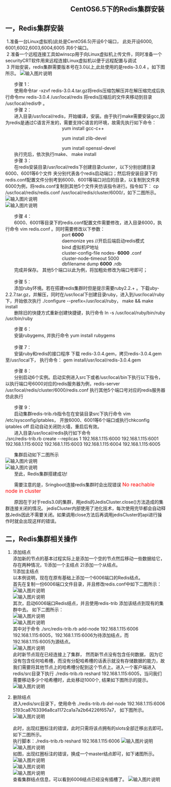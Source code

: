                                               

## &nbsp;&nbsp;&nbsp;&nbsp;&nbsp;&nbsp;&nbsp;&nbsp;&nbsp;&nbsp;&nbsp;&nbsp;&nbsp;&nbsp;&nbsp;&nbsp;&nbsp;&nbsp;&nbsp;&nbsp;&nbsp;&nbsp;&nbsp;&nbsp;&nbsp;&nbsp;&nbsp;&nbsp;&nbsp;&nbsp;&nbsp;&nbsp;&nbsp;&nbsp;&nbsp;&nbsp;&nbsp;&nbsp;&nbsp;&nbsp;  CentOS6.5下的Redis集群安装

## 一，Redis集群安装  <br>

&nbsp;1.准备一台Linux虚拟机(此处是CentOS6.5)开设6个端口， 此处开设6000, 6001,6002,6003,6004,6005 共6个端口。<br>
&nbsp;2 准备一个远程连接工具如winscp用于向Linux虚拟机上传文件，同时准备一个securityCRT软件用来远程连接Linux虚拟机以便于远程配置与调试<br>
&nbsp;3 开始安装，redis集群需要版本号在3.0以上,此处使用的是redis-3.0.4 。如下图所示。
                       ![输入图片说明](https://images.gitee.com/uploads/images/2018/1211/143420_5104c1b9_1648495.png "1.png") <br>
 
&nbsp;&nbsp;&nbsp;&nbsp;&nbsp;&nbsp;   步骤 1： <br>
&nbsp;&nbsp;&nbsp;&nbsp;&nbsp;&nbsp;       使用命令tar -xzvf redis-3.0.4.tar.gz将redis压缩包解压并在解压缩完成后执行命令mv redis-3.0.4 /usr/local/redis 将redis压缩后的文件夹移动到目录 /usr/local/redis中 。 <br>
&nbsp;&nbsp;&nbsp;&nbsp;&nbsp;&nbsp;   步骤 2：               
&nbsp;&nbsp;&nbsp;&nbsp;&nbsp;&nbsp;       进入目录/usr/local/redis，开始编译，安装。由于执行make需要安装gcc,因为redis是通过C语言开发的，需要支持C语言的环境，故需先执行如下命令：<br>
&nbsp;&nbsp;&nbsp;&nbsp;&nbsp;&nbsp;&nbsp;&nbsp;&nbsp;&nbsp;&nbsp;&nbsp;&nbsp;&nbsp;&nbsp;&nbsp;&nbsp;&nbsp;&nbsp;&nbsp;&nbsp;&nbsp;&nbsp;&nbsp;&nbsp;&nbsp;&nbsp;&nbsp;&nbsp;&nbsp;&nbsp;&nbsp;&nbsp;&nbsp;&nbsp;&nbsp;&nbsp;&nbsp;&nbsp;&nbsp;&nbsp;&nbsp;&nbsp;&nbsp; yum install gcc-c++ <br>

&nbsp;&nbsp;&nbsp;&nbsp;&nbsp;&nbsp;&nbsp;&nbsp;&nbsp;&nbsp;&nbsp;&nbsp;&nbsp;&nbsp;&nbsp;&nbsp;&nbsp;&nbsp;&nbsp;&nbsp;&nbsp;&nbsp;&nbsp;&nbsp;&nbsp;&nbsp;&nbsp;&nbsp;&nbsp;&nbsp;&nbsp;&nbsp;&nbsp;&nbsp;&nbsp;&nbsp;&nbsp;&nbsp;&nbsp;&nbsp;&nbsp;&nbsp;&nbsp;&nbsp; yum install zlib-devel <br>

&nbsp;&nbsp;&nbsp;&nbsp;&nbsp;&nbsp;&nbsp;&nbsp;&nbsp;&nbsp;&nbsp;&nbsp;&nbsp;&nbsp;&nbsp;&nbsp;&nbsp;&nbsp;&nbsp;&nbsp;&nbsp;&nbsp;&nbsp;&nbsp;&nbsp;&nbsp;&nbsp;&nbsp;&nbsp;&nbsp;&nbsp;&nbsp;&nbsp;&nbsp;&nbsp;&nbsp;&nbsp;&nbsp;&nbsp;&nbsp;&nbsp;&nbsp;&nbsp;&nbsp; yum install openssl-devel <br>
&nbsp;&nbsp;&nbsp;&nbsp;&nbsp;&nbsp; 执行完后，依次执行make、  make install <br>
&nbsp;&nbsp;&nbsp;&nbsp;&nbsp;&nbsp;   步骤 3： <br>
&nbsp;&nbsp;&nbsp;&nbsp;&nbsp;&nbsp;   在redis安装目录/usr/local/redis下创建目录cluster，以下分别创建目录6000、6001等6个文件
夹分别代表各个redis启动端口；然后将安装目录下的redis.conf配置文件分别考到6000、6001等端口对应的目录，以复制到文件夹6000为例，将redis.conf复制到其他5个文件夹仿该指令进行。指令如下：  cp /usr/local/redis/redis.conf /usr/local/redis/cluster/6000/，如下二图所示。<br>
![输入图片说明](https://images.gitee.com/uploads/images/2018/1211/145333_82c9146c_1648495.png "2.png") <br>
![输入图片说明](https://images.gitee.com/uploads/images/2018/1211/145346_5cc3a6a9_1648495.png "3.png") <br>
    
&nbsp;&nbsp;&nbsp;&nbsp;&nbsp;&nbsp;   步骤 4： <br>
&nbsp;&nbsp;&nbsp;&nbsp;&nbsp;&nbsp;   6000、6001等目录下的redis.conf配置文件需要修改，进入目录6000，执行命令 vim redis.conf 。同时需要修改以下参数：<br>
&nbsp;&nbsp;&nbsp;&nbsp;&nbsp;&nbsp;&nbsp;&nbsp;&nbsp;&nbsp;&nbsp;&nbsp;&nbsp;&nbsp;&nbsp;&nbsp;&nbsp;&nbsp;&nbsp;&nbsp;&nbsp;&nbsp;&nbsp;&nbsp;&nbsp;&nbsp;&nbsp;&nbsp;&nbsp;&nbsp;&nbsp;&nbsp;&nbsp;&nbsp;&nbsp;&nbsp;&nbsp;&nbsp;&nbsp;&nbsp;&nbsp;&nbsp;&nbsp;&nbsp;  port  **6000**  <br>
&nbsp;&nbsp;&nbsp;&nbsp;&nbsp;&nbsp;&nbsp;&nbsp;&nbsp;&nbsp;&nbsp;&nbsp;&nbsp;&nbsp;&nbsp;&nbsp;&nbsp;&nbsp;&nbsp;&nbsp;&nbsp;&nbsp;&nbsp;&nbsp;&nbsp;&nbsp;&nbsp;&nbsp;&nbsp;&nbsp;&nbsp;&nbsp;&nbsp;&nbsp;&nbsp;&nbsp;&nbsp;&nbsp;&nbsp;&nbsp;&nbsp;&nbsp;&nbsp;&nbsp;  daemonize yes     //开启后端启动redis模式  <br>
&nbsp;&nbsp;&nbsp;&nbsp;&nbsp;&nbsp;&nbsp;&nbsp;&nbsp;&nbsp;&nbsp;&nbsp;&nbsp;&nbsp;&nbsp;&nbsp;&nbsp;&nbsp;&nbsp;&nbsp;&nbsp;&nbsp;&nbsp;&nbsp;&nbsp;&nbsp;&nbsp;&nbsp;&nbsp;&nbsp;&nbsp;&nbsp;&nbsp;&nbsp;&nbsp;&nbsp;&nbsp;&nbsp;&nbsp;&nbsp;&nbsp;&nbsp;&nbsp;&nbsp;  bind 虚拟机IP地址  <br>
&nbsp;&nbsp;&nbsp;&nbsp;&nbsp;&nbsp;&nbsp;&nbsp;&nbsp;&nbsp;&nbsp;&nbsp;&nbsp;&nbsp;&nbsp;&nbsp;&nbsp;&nbsp;&nbsp;&nbsp;&nbsp;&nbsp;&nbsp;&nbsp;&nbsp;&nbsp;&nbsp;&nbsp;&nbsp;&nbsp;&nbsp;&nbsp;&nbsp;&nbsp;&nbsp;&nbsp;&nbsp;&nbsp;&nbsp;&nbsp;&nbsp;&nbsp;&nbsp;&nbsp;  cluster-config-file nodes- **6000** .conf  <br>
&nbsp;&nbsp;&nbsp;&nbsp;&nbsp;&nbsp;&nbsp;&nbsp;&nbsp;&nbsp;&nbsp;&nbsp;&nbsp;&nbsp;&nbsp;&nbsp;&nbsp;&nbsp;&nbsp;&nbsp;&nbsp;&nbsp;&nbsp;&nbsp;&nbsp;&nbsp;&nbsp;&nbsp;&nbsp;&nbsp;&nbsp;&nbsp;&nbsp;&nbsp;&nbsp;&nbsp;&nbsp;&nbsp;&nbsp;&nbsp;&nbsp;&nbsp;&nbsp;&nbsp;  cluster-node-timeout 5000  <br>
&nbsp;&nbsp;&nbsp;&nbsp;&nbsp;&nbsp;&nbsp;&nbsp;&nbsp;&nbsp;&nbsp;&nbsp;&nbsp;&nbsp;&nbsp;&nbsp;&nbsp;&nbsp;&nbsp;&nbsp;&nbsp;&nbsp;&nbsp;&nbsp;&nbsp;&nbsp;&nbsp;&nbsp;&nbsp;&nbsp;&nbsp;&nbsp;&nbsp;&nbsp;&nbsp;&nbsp;&nbsp;&nbsp;&nbsp;&nbsp;&nbsp;&nbsp;&nbsp;&nbsp;  dbfilename dump **6000** .rdb  <br>
&nbsp;&nbsp;&nbsp;&nbsp;&nbsp;&nbsp; 完成并保存。 其他5个端口以此为例，将加粗处修改为端口号即可；<br><br>
&nbsp;&nbsp;&nbsp;&nbsp;&nbsp;&nbsp;   步骤 5： <br>
&nbsp;&nbsp;&nbsp;&nbsp;&nbsp;&nbsp;   添加ruby环境。若在搭建redis集群时但是提示需要ruby2.2.+ 。下载uby-2.2.7.tar.gz，并解压，同时在/usr/local下创建目录ruby，进入到/usr/local/ruby下，开始依次执行 ./configure --prefix=/usr/local/ruby，   make && make install <br>
&nbsp;&nbsp;&nbsp;&nbsp;&nbsp;&nbsp; 删除旧的快捷方式重新创建快捷键，执行命令   ln -s /usr/local/ruby/bin/ruby /usr/bin/ruby  <br>

&nbsp;&nbsp;&nbsp;&nbsp;&nbsp;&nbsp;   步骤 6： <br>
&nbsp;&nbsp;&nbsp;&nbsp;&nbsp;&nbsp;   安装rubygems, 并执行命令  yum install rubygems  <br><br>
&nbsp;&nbsp;&nbsp;&nbsp;&nbsp;&nbsp;   步骤 7： <br>
&nbsp;&nbsp;&nbsp;&nbsp;&nbsp;&nbsp; 安装ruby和redis的接口程序 下载 redis-3.0.4.gem，拷贝redis-3.0.4.gem至/usr/local下， 执行命令： gem install/usr/local/redis-3.0.4.gem <br>

&nbsp;&nbsp;&nbsp;&nbsp;&nbsp;&nbsp;   步骤 8： <br>
&nbsp;&nbsp;&nbsp;&nbsp;&nbsp;&nbsp; 分别启动6个实例。启动实例进入src下或者/usr/local/bin下执行以下指令，以执行端口号6000对应的redis服务器为例，redis-server /usr/local/redis/cluster/6000/redis.conf     执行其他5个端口号对应的redis服务器仿此执行<br>

&nbsp;&nbsp;&nbsp;&nbsp;&nbsp;&nbsp;   步骤 9： <br>
&nbsp;&nbsp;&nbsp;&nbsp;&nbsp;&nbsp;  启动集群redis-trib.rb指令在在安装目录src下执行命令  vim /etc/sysconfig/iptables， 开放6000、6001等6个端口或执行chkconfig iptables off 启动自动关闭防火墙，重启后有效。<br>
&nbsp;&nbsp;&nbsp;&nbsp;&nbsp;&nbsp;  进入目录/usr/local/redis执行如下命令 <br>
  ./src/redis-trib.rb create --replicas 1 192.168.1.115:6000 192.168.1.115:6001 192.168.1.115:6002 192.168.1.115:6003 192.168.1.115:6004 192.168.1.115:6005  <br>

&nbsp;&nbsp;&nbsp;&nbsp;&nbsp;&nbsp;   集群启动如下二图所示<br>
![输入图片说明](https://images.gitee.com/uploads/images/2018/1211/151444_11f37d3e_1648495.png "4.png")  <br>
![输入图片说明](https://images.gitee.com/uploads/images/2018/1211/151505_1bdc4261_1648495.png "5.png")  <br>
&nbsp;&nbsp;&nbsp;&nbsp;&nbsp;&nbsp;   至此，Redis集群搭建成功!   <br>

&nbsp;&nbsp;&nbsp;&nbsp;&nbsp;&nbsp;  需要注意的是，Sringboot连接redis集群时会出现错误  <font size="3" color="red">No reachable node in cluster </font>  <br>


&nbsp;&nbsp;&nbsp;&nbsp;&nbsp;&nbsp;  原因在于对于redis3.0的集群，用jedis的JedisCluster.close()方法造成的集群连接关闭的情况。 jedisCluster内部使用了池化技术，每次使用完毕都会自动释放Jedis因此不需要关闭。如果调用close方法后再调用jedisCluster的api进行操作时就会出现这样的错误。   <br>

## 二，Redis集群相关操作

1. 添加结点   <br>
    添加新的节点的基本过程实际上是添加一个空的节点然后移动一些数据给它，存在两种情况，1)添加一个主结点 2)添加一个从结点。  <br>
    1)添加主结点   <br>
     以本例说明，现在在原有基础上添加一个6006端口的Redis结点。<br>
     首先在复制一份6006端口文件目录，并且修改redis.conf中如下二图所示：
    ![输入图片说明](https://github.com/yhf56davis/distributed-shopping/blob/master/docs/img/RedisClusterImg/1.png)  <br>
    ![输入图片说明](https://github.com/yhf56davis/distributed-shopping/blob/master/docs/img/RedisClusterImg/2.png)  <br>
    其次，启动6006端口Redis结点，并且使用redis-trib 添加该结点到现有的集群中去。 如下二图所示： <br>
    ![输入图片说明](https://github.com/yhf56davis/distributed-shopping/blob/master/docs/img/RedisClusterImg/3-1.png)  <br>
    ![输入图片说明](https://github.com/yhf56davis/distributed-shopping/blob/master/docs/img/RedisClusterImg/3-2.png)  <br>
    其中对于命令 ./src/redis-trib.rb add-node 192.168.1.115:6006 192.168.1.115:6005，192.168.1.115:6006为待添加结点，而
 192.168.1.115:6005为源结点。  <br>
 ![输入图片说明](https://github.com/yhf56davis/distributed-shopping/blob/master/docs/img/RedisClusterImg/4.png)  <br>
        此时新节点现在已经连接上了集群， 然而新节点没有包含任何数据， 因为它没有包含任何哈希槽，而没有分配哈希槽的话表示就没有存储数据的能力，故我们需要将其他节点上的哈希槽分配到这个节点上。进入一个客户端进入redis/src目录下执行 ./redis-trib.rb reshard 192.168.1.115:6005，当问我们需要移动多少个哈希槽时，此处移动1000个, 结果如下图所示的提示。<br>
     ![输入图片说明](https://github.com/yhf56davis/distributed-shopping/blob/master/docs/img/RedisClusterImg/5.jpg)  <br>    
  
2. 删除结点   <br>
   进入redis/src目录下，使用命令 ./redis-trib.rb del-node 192.168.1.115:6006 5193ca8763396a8ca1172ca1a7a2b64226f657a7， 如下图所示。
     ![输入图片说明](https://github.com/yhf56davis/distributed-shopping/blob/master/docs/img/RedisClusterImg/6.jpg)  <br>    
     此时，出现红圈标注的错误，此时只需将该点拥有的slots全部迁移出去即可。如下二图所示。 <br>
     执行脚本：./redis-trib.rb reshard 192.168.1.115:6006
     ![输入图片说明](https://github.com/yhf56davis/distributed-shopping/blob/master/docs/img/RedisClusterImg/7.jpg)  <br>
     ![输入图片说明](https://github.com/yhf56davis/distributed-shopping/blob/master/docs/img/RedisClusterImg/8.jpg)  <br>
     如图，出现红圈标注的错误，换成一个master结点即可，如下诸图所示。
     ![输入图片说明](https://github.com/yhf56davis/distributed-shopping/blob/master/docs/img/RedisClusterImg/9.jpg)  <br>
      ![输入图片说明](https://github.com/yhf56davis/distributed-shopping/blob/master/docs/img/RedisClusterImg/10.jpg)  <br>
      ![输入图片说明](https://github.com/yhf56davis/distributed-shopping/blob/master/docs/img/RedisClusterImg/11.jpg)  <br>
     查看集群结点信息，可以看到6006结点已经没有插槽了。
    ![输入图片说明](https://github.com/yhf56davis/distributed-shopping/blob/master/docs/img/RedisClusterImg/12.jpg)  <br>  
    
    
     
      
 
